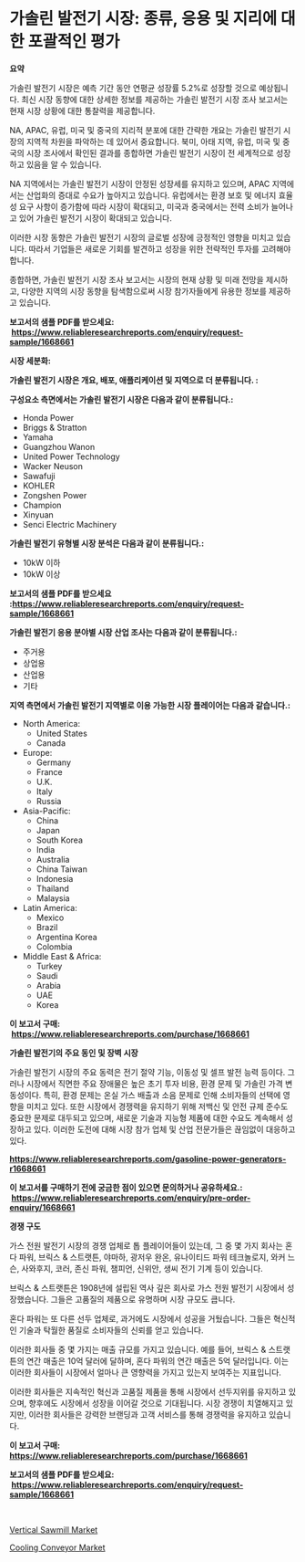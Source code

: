 <p><h1>가솔린 발전기 시장: 종류, 응용 및 지리에 대한 포괄적인 평가</h1></p><p><strong>요약</strong></p>
<p><p>가솔린 발전기 시장은 예측 기간 동안 연평균 성장률 5.2%로 성장할 것으로 예상됩니다. 최신 시장 동향에 대한 상세한 정보를 제공하는 가솔린 발전기 시장 조사 보고서는 현재 시장 상황에 대한 통찰력을 제공합니다. </p><p>NA, APAC, 유럽, 미국 및 중국의 지리적 분포에 대한 간략한 개요는 가솔린 발전기 시장의 지역적 차원을 파악하는 데 있어서 중요합니다. 북미, 아태 지역, 유럽, 미국 및 중국의 시장 조사에서 확인된 결과를 종합하면 가솔린 발전기 시장이 전 세계적으로 성장하고 있음을 알 수 있습니다.</p><p>NA 지역에서는 가솔린 발전기 시장이 안정된 성장세를 유지하고 있으며, APAC 지역에서는 산업화의 증대로 수요가 높아지고 있습니다. 유럽에서는 환경 보호 및 에너지 효율성 요구 사항이 증가함에 따라 시장이 확대되고, 미국과 중국에서는 전력 소비가 늘어나고 있어 가솔린 발전기 시장이 확대되고 있습니다.</p><p>이러한 시장 동향은 가솔린 발전기 시장의 글로벌 성장에 긍정적인 영향을 미치고 있습니다. 따라서 기업들은 새로운 기회를 발견하고 성장을 위한 전략적인 투자를 고려해야 합니다.</p><p>종합하면, 가솔린 발전기 시장 조사 보고서는 시장의 현재 상황 및 미래 전망을 제시하고, 다양한 지역의 시장 동향을 탐색함으로써 시장 참가자들에게 유용한 정보를 제공하고 있습니다.</p></p>
<p><strong>보고서의 샘플 PDF를 받으세요: &nbsp;<a href="https://www.reliableresearchreports.com/enquiry/request-sample/1668661">https://www.reliableresearchreports.com/enquiry/request-sample/1668661</a></strong></p>
<p><strong>시장 세분화:</strong></p>
<p><strong> 가솔린 발전기 시장은 개요, 배포, 애플리케이션 및 지역으로 더 분류됩니다. :</strong></p>
<p><strong>구성요소 측면에서는 가솔린 발전기 시장은 다음과 같이 분류됩니다.:</strong></p>
<p><ul><li>Honda Power</li><li>Briggs & Stratton</li><li>Yamaha</li><li>Guangzhou Wanon</li><li>United Power Technology</li><li>Wacker Neuson</li><li>Sawafuji</li><li>KOHLER</li><li>Zongshen Power</li><li>Champion</li><li>Xinyuan</li><li>Senci Electric Machinery</li></ul></p>
<p><strong> 가솔린 발전기 유형별 시장 분석은 다음과 같이 분류됩니다.:</strong></p>
<p><ul><li>10kW 이하</li><li>10kW 이상</li></ul></p>
<p><strong>보고서의 샘플 PDF를 받으세요 :<a href="https://www.reliableresearchreports.com/enquiry/request-sample/1668661">https://www.reliableresearchreports.com/enquiry/request-sample/1668661</a></strong></p>
<p><strong> 가솔린 발전기 응용 분야별 시장 산업 조사는 다음과 같이 분류됩니다.:</strong></p>
<p><ul><li>주거용</li><li>상업용</li><li>산업용</li><li>기타</li></ul></p>
<p><strong>지역 측면에서 가솔린 발전기 지역별로 이용 가능한 시장 플레이어는 다음과 같습니다.:</strong></p>
<p><ul>
    <li>
        North America:
        <ul>
            <li>United States</li>
            <li>Canada</li>
        </ul>
    </li>
    <li>
        Europe:
        <ul>
            <li>Germany</li>
            <li>France</li>
            <li>U.K.</li>
            <li>Italy</li>
            <li>Russia</li>
        </ul>
    </li>
    <li>
        Asia-Pacific:
        <ul>
            <li>China</li>
            <li>Japan</li>
            <li>South Korea</li>
            <li>India</li>
            <li>Australia</li>
            <li>China Taiwan</li>
            <li>Indonesia</li>
            <li>Thailand</li>
            <li>Malaysia</li>
        </ul>
    </li>
    <li>
        Latin America:
        <ul>
            <li>Mexico</li>
            <li>Brazil</li>
            <li>Argentina Korea</li>
            <li>Colombia</li>
        </ul>
    </li>
    <li>
        Middle East & Africa:
        <ul>
            <li>Turkey</li>
            <li>Saudi</li>
            <li>Arabia</li>
            <li>UAE</li>
            <li>Korea</li>
        </ul>
    </li>
    </ul></p>
<p><strong>이 보고서 구매: &nbsp;<a href="https://www.reliableresearchreports.com/purchase/1668661">https://www.reliableresearchreports.com/purchase/1668661</a></strong></p>
<p><strong>가솔린 발전기의 주요 동인 및 장벽 시장</strong></p>
<p><p>가솔린 발전기 시장의 주요 동력은 전기 절약 기능, 이동성 및 셀프 발전 능력 등이다. 그러나 시장에서 직면한 주요 장애물은 높은 초기 투자 비용, 환경 문제 및 가솔린 가격 변동성이다. 특히, 환경 문제는 온실 가스 배출과 소음 문제로 인해 소비자들의 선택에 영향을 미치고 있다. 또한 시장에서 경쟁력을 유지하기 위해 저백신 및 안전 규제 준수도 중요한 문제로 대두되고 있으며, 새로운 기술과 지능형 제품에 대한 수요도 계속해서 성장하고 있다. 이러한 도전에 대해 시장 참가 업체 및 산업 전문가들은 끊임없이 대응하고 있다.</p></p>
<p><strong><a href="https://www.reliableresearchreports.com/gasoline-power-generators-r1668661">https://www.reliableresearchreports.com/gasoline-power-generators-r1668661</a></strong></p>
<p><strong>이 보고서를 구매하기 전에 궁금한 점이 있으면 문의하거나 공유하세요.: &nbsp;<a href="https://www.reliableresearchreports.com/enquiry/pre-order-enquiry/1668661">https://www.reliableresearchreports.com/enquiry/pre-order-enquiry/1668661</a></strong></p>
<p><strong>경쟁 구도</strong></p>
<p><p>가스 전원 발전기 시장의 경쟁 업체로 톱 플레이어들이 있는데, 그 중 몇 가지 회사는 혼다 파워, 브릭스 & 스트랫튼, 야마하, 광저우 완온, 유나이티드 파워 테크놀로지, 와커 느슨, 사와후지, 코러, 존신 파워, 챔피언, 신위안, 생씨 전기 기계 등이 있습니다. </p><p>브릭스 & 스트랫튼은 1908년에 설립된 역사 깊은 회사로 가스 전원 발전기 시장에서 성장했습니다. 그들은 고품질의 제품으로 유명하며 시장 규모도 큽니다. </p><p>혼다 파워는 또 다른 선두 업체로, 과거에도 시장에서 성공을 거뒀습니다. 그들은 혁신적인 기술과 탁월한 품질로 소비자들의 신뢰를 얻고 있습니다. </p><p>이러한 회사들 중 몇 가지는 매출 규모를 가지고 있습니다. 예를 들어, 브릭스 & 스트랫튼의 연간 매출은 10억 달러에 달하며, 혼다 파워의 연간 매출은 5억 달러입니다. 이는 이러한 회사들이 시장에서 얼마나 큰 영향력을 가지고 있는지 보여주는 지표입니다.</p><p>이러한 회사들은 지속적인 혁신과 고품질 제품을 통해 시장에서 선두지위를 유지하고 있으며, 향후에도 시장에서 성장을 이어갈 것으로 기대됩니다. 시장 경쟁이 치열해지고 있지만, 이러한 회사들은 강력한 브랜딩과 고객 서비스를 통해 경쟁력을 유지하고 있습니다.</p></p>
<p><strong>이 보고서 구매: &nbsp; <a href="https://www.reliableresearchreports.com/purchase/1668661">https://www.reliableresearchreports.com/purchase/1668661</a></strong></p>
<p><strong>보고서의 샘플 PDF를 받으세요: &nbsp;<a href="https://www.reliableresearchreports.com/enquiry/request-sample/1668661">https://www.reliableresearchreports.com/enquiry/request-sample/1668661</a></strong><strong></strong></p>
<p>&nbsp;</p>
<p><p><a href="https://github.com/peachesmcdowel1/Market-Research-Report-List-2/blob/main/vertical-sawmill-market.md">Vertical Sawmill Market</a></p><p><a href="https://github.com/edytherolanlouisejk1miz0wig/Market-Research-Report-List-2/blob/main/cooling-conveyor-market.md">Cooling Conveyor Market</a></p></p>